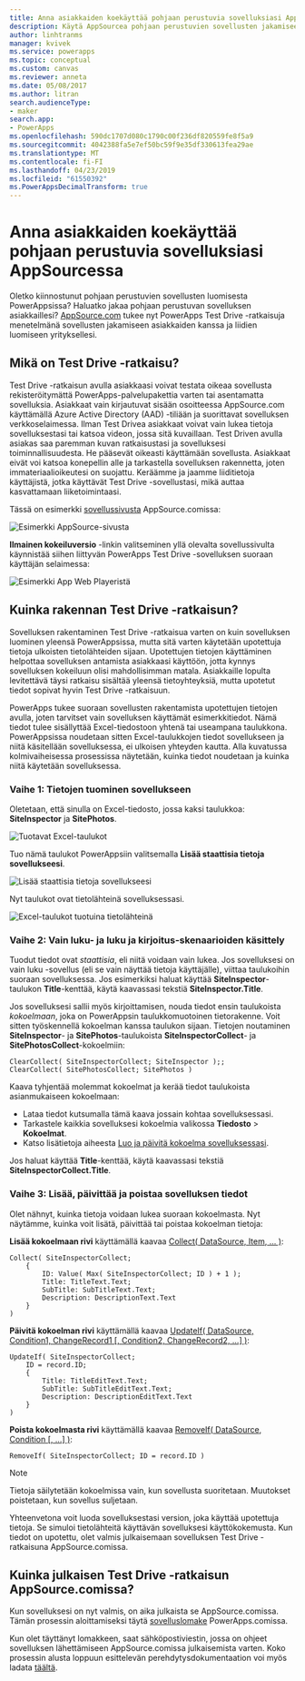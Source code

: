 ```yaml
---
title: Anna asiakkaiden koekäyttää pohjaan perustuvia sovelluksiasi AppSourcessa | Microsoft Docs
description: Käytä AppSourcea pohjaan perustuvien sovellusten jakamiseen asiakkaille ja liidien luomiseen yrityksellesi.
author: linhtranms
manager: kvivek
ms.service: powerapps
ms.topic: conceptual
ms.custom: canvas
ms.reviewer: anneta
ms.date: 05/08/2017
ms.author: litran
search.audienceType:
- maker
search.app:
- PowerApps
ms.openlocfilehash: 590dc1707d080c1790c00f236df820559fe8f5a9
ms.sourcegitcommit: 4042388fa5e7ef50bc59f9e35df330613fea29ae
ms.translationtype: MT
ms.contentlocale: fi-FI
ms.lasthandoff: 04/23/2019
ms.locfileid: "61550392"
ms.PowerAppsDecimalTransform: true
---
```

# <a name="let-customers-test-drive-your-canvas-app-on-appsource"></a>Anna asiakkaiden koekäyttää pohjaan perustuvia sovelluksiasi AppSourcessa

Oletko kiinnostunut pohjaan perustuvien sovellusten luomisesta PowerAppsissa? Haluatko jakaa pohjaan perustuvan sovelluksen asiakkaillesi? [AppSource.com](https://appsource.microsoft.com) tukee nyt PowerApps Test Drive -ratkaisuja menetelmänä sovellusten jakamiseen asiakkaiden kanssa ja liidien luomiseen yrityksellesi.

## <a name="what-is-a-test-drive-solution"></a>Mikä on Test Drive -ratkaisu?

Test Drive -ratkaisun avulla asiakkaasi voivat testata oikeaa sovellusta rekisteröitymättä PowerApps-palvelupakettia varten tai asentamatta sovelluksia. Asiakkaat vain kirjautuvat sisään osoitteessa AppSource.com käyttämällä Azure Active Directory (AAD) -tiliään ja suorittavat sovelluksen verkkoselaimessa. Ilman Test Drivea asiakkaat voivat vain lukea tietoja sovelluksestasi tai katsoa videon, jossa sitä kuvaillaan. Test Driven avulla asiakas saa paremman kuvan ratkaisustasi ja sovelluksesi toiminnallisuudesta. He pääsevät oikeasti käyttämään sovellusta. Asiakkaat eivät voi katsoa konepellin alle ja tarkastella sovelluksen rakennetta, joten immateriaalioikeutesi on suojattu. Keräämme ja jaamme liiditietoja käyttäjistä, jotka käyttävät Test Drive -sovellustasi, mikä auttaa kasvattamaan liiketoimintaasi.

Tässä on esimerkki [sovellussivusta](https://go.microsoft.com/fwlink/?linkid=848867) AppSource.comissa:

![Esimerkki AppSource-sivusta ](./media/dev-appsource-test-drive/sample-app-source-listing.png)

**Ilmainen kokeiluversio** -linkin valitseminen yllä olevalta sovellussivulta käynnistää siihen liittyvän PowerApps Test Drive -sovelluksen suoraan käyttäjän selaimessa:

![Esimerkki App Web Playeristä](./media/dev-appsource-test-drive/sample-app-web-player.png)

## <a name="how-do-i-build-a-test-drive-solution"></a>Kuinka rakennan Test Drive -ratkaisun?
Sovelluksen rakentaminen Test Drive -ratkaisua varten on kuin sovelluksen luominen yleensä PowerAppsissa, mutta sitä varten käytetään upotettuja tietoja ulkoisten tietolähteiden sijaan. Upotettujen tietojen käyttäminen helpottaa sovelluksen antamista asiakkaasi käyttöön, jotta kynnys sovelluksen kokeiluun olisi mahdollisimman matala. Asiakkaille lopulta levitettävä täysi ratkaisu sisältää yleensä tietoyhteyksiä, mutta upotetut tiedot sopivat hyvin Test Drive -ratkaisuun.

PowerApps tukee suoraan sovellusten rakentamista upotettujen tietojen avulla, joten tarvitset vain sovelluksen käyttämät esimerkkitiedot. Nämä tiedot tulee sisällyttää Excel-tiedostoon yhtenä tai useampana taulukkona. PowerAppsissa noudetaan sitten Excel-taulukkojen tiedot sovellukseen ja niitä käsitellään sovelluksessa, ei ulkoisen yhteyden kautta. Alla kuvatussa kolmivaiheisessa prosessissa näytetään, kuinka tiedot noudetaan ja kuinka niitä käytetään sovelluksessa.

### <a name="step-1-import-data-into-the-app"></a>Vaihe 1: Tietojen tuominen sovellukseen
Oletetaan, että sinulla on Excel-tiedosto, jossa kaksi taulukkoa: **SiteInspector** ja **SitePhotos**.

![Tuotavat Excel-taulukot](./media/dev-appsource-test-drive/excel-file.png)

Tuo nämä taulukot PowerAppsiin valitsemalla **Lisää staattisia tietoja sovellukseesi**.

![Lisää staattisia tietoja sovellukseesi](./media/dev-appsource-test-drive/static-data.png)

Nyt taulukot ovat tietolähteinä sovelluksessasi.

![Excel-taulukot tuotuina tietolähteinä](./media/dev-appsource-test-drive/data-sources.png)

### <a name="step-2-handling-read-only-and-read-write-scenarios"></a>Vaihe 2: Vain luku- ja luku ja kirjoitus-skenaarioiden käsittely
Tuodut tiedot ovat *staattisia*, eli niitä voidaan vain lukea. Jos sovelluksesi on vain luku -sovellus (eli se vain näyttää tietoja käyttäjälle), viittaa taulukoihin suoraan sovelluksessa. Jos esimerkiksi haluat käyttää **SiteInspector**-taulukon **Title**-kenttää, käytä kaavassasi tekstiä **SiteInspector.Title**.

Jos sovelluksesi sallii myös kirjoittamisen, nouda tiedot ensin taulukoista *kokoelmaan*, joka on PowerAppsin taulukkomuotoinen tietorakenne. Voit sitten työskennellä kokoelman kanssa taulukon sijaan. Tietojen noutaminen **SiteInspector**- ja **SitePhotos**-taulukoista **SiteInspectorCollect**- ja **SitePhotosCollect**-kokoelmiin:

```powerapps-comma
ClearCollect( SiteInspectorCollect; SiteInspector );; 
ClearCollect( SitePhotosCollect; SitePhotos )
```

Kaava tyhjentää molemmat kokoelmat ja kerää tiedot taulukoista asianmukaiseen kokoelmaan:

* Lataa tiedot kutsumalla tämä kaava jossain kohtaa sovelluksessasi.
* Tarkastele kaikkia sovelluksesi kokoelmia valikossa **Tiedosto** > **Kokoelmat**.
* Katso lisätietoja aiheesta [Luo ja päivitä kokoelma sovelluksessasi](../canvas-apps/create-update-collection.md).

Jos haluat käyttää **Title**-kenttää, käytä kaavassasi tekstiä **SiteInspectorCollect.Title**.

### <a name="step-3-add-update-and-delete-data-in-your-app"></a>Vaihe 3: Lisää, päivittää ja poistaa sovelluksen tiedot
Olet nähnyt, kuinka tietoja voidaan lukea suoraan kokoelmasta. Nyt näytämme, kuinka voit lisätä, päivittää tai poistaa kokoelman tietoja:

**Lisää kokoelmaan rivi** käyttämällä kaavaa [Collect( DataSource, Item, ... )](../canvas-apps/functions/function-clear-collect-clearcollect.md):

```powerapps-comma
Collect( SiteInspectorCollect;
    {
        ID: Value( Max( SiteInspectorCollect; ID ) + 1 );
        Title: TitleText.Text;
        SubTitle: SubTitleText.Text;
        Description: DescriptionText.Text
    }
)
```

**Päivitä kokoelman rivi** käyttämällä kaavaa [UpdateIf( DataSource, Condition1, ChangeRecord1 [, Condition2, ChangeRecord2, ...] )](../canvas-apps/functions/function-update-updateif.md):

```powerapps-comma
UpdateIf( SiteInspectorCollect;
    ID = record.ID;
    {
        Title: TitleEditText.Text;
        SubTitle: SubTitleEditText.Text;
        Description: DescriptionEditText.Text
    }
)
```

**Poista kokoelmasta rivi** käyttämällä kaavaa [RemoveIf( DataSource, Condition [, ...] )](../canvas-apps/functions/function-remove-removeif.md):

```powerapps-comma
RemoveIf( SiteInspectorCollect; ID = record.ID )
```

> [!NOTE]
> Tietoja säilytetään kokoelmissa vain, kun sovellusta suoritetaan. Muutokset poistetaan, kun sovellus suljetaan.

Yhteenvetona voit luoda sovelluksestasi version, joka käyttää upotettuja tietoja. Se simuloi tietolähteitä käyttävän sovelluksesi käyttökokemusta. Kun tiedot on upotettu, olet valmis julkaisemaan sovelluksen Test Drive -ratkaisuna AppSource.comissa.

## <a name="how-do-i-list-my-test-drive-solution-on-appsourcecom"></a>Kuinka julkaisen Test Drive -ratkaisun AppSource.comissa?
Kun sovelluksesi on nyt valmis, on aika julkaista se AppSource.comissa. Tämän prosessin aloittamiseksi täytä [sovelluslomake](https://powerapps.microsoft.com/partners/get-listed/) PowerApps.comissa.

Kun olet täyttänyt lomakkeen, saat sähköpostiviestin, jossa on ohjeet sovelluksen lähettämiseen AppSource.comissa julkaisemista varten. Koko prosessin alusta loppuun esittelevän perehdytysdokumentaation voi myös ladata [täältä](https://go.microsoft.com/fwlink/?linkid=851031).

